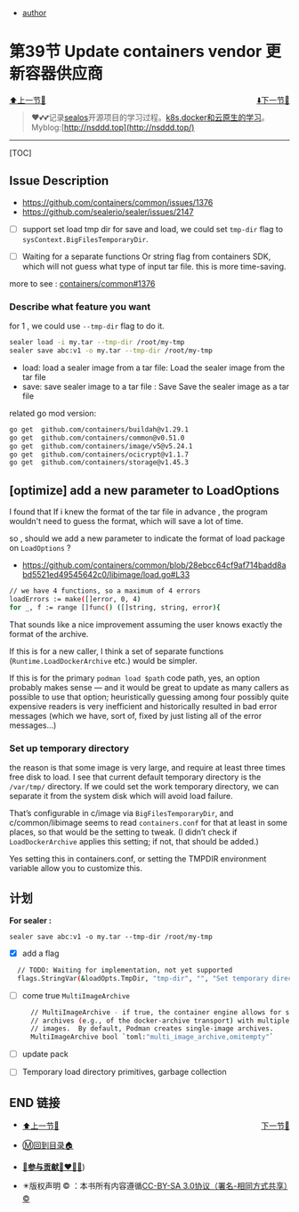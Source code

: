 + [author](http://nsddd.top)

#  第39节 Update containers vendor 更新容器供应商

<div><a href = '38.md' style='float:left'>⬆️上一节🔗  </a><a href = '40.md' style='float: right'>  ⬇️下一节🔗</a></div>
<br>

> ❤️💕💕记录[sealos](https://github.com/3293172751/sealos)开源项目的学习过程。[k8s,docker和云原生的学习](https://github.com/3293172751/sealos)。Myblog:[http://nsddd.top](http://nsddd.top/)

---
[TOC]

## Issue Description

+ https://github.com/containers/common/issues/1376
+ https://github.com/sealerio/sealer/issues/2147

+ [ ] support set load tmp dir for save and load, we could set `tmp-dir` flag to `sysContext.BigFilesTemporaryDir`.

+ [ ] Waiting for a separate functions Or string flag from containers SDK, which will not guess what type of input tar file. this is more time-saving.

more to see : [containers/common#1376](https://github.com/containers/common/issues/1376)




### Describe what feature you want

for 1 , we could use `--tmp-dir` flag to do it.

```bash
sealer load -i my.tar --tmp-dir /root/my-tmp
sealer save abc:v1 -o my.tar --tmp-dir /root/my-tmp
```

+ load: load a sealer image from a tar file: Load the sealer image from the tar file
+ save: save sealer image to a tar file : Save Save the sealer image as a tar file



related go mod version:

```bash
go get  github.com/containers/buildah@v1.29.1
go get  github.com/containers/common@v0.51.0
go get  github.com/containers/image/v5@v5.24.1
go get  github.com/containers/ocicrypt@v1.1.7
go get  github.com/containers/storage@v1.45.3
```





## [optimize] add a new parameter to LoadOptions

I found that If i knew the format of the tar file in advance , the program wouldn't need to guess the format, which will save a lot of time.

so , should we add a new parameter to indicate the format of load package on `LoadOptions` ?

+ https://github.com/containers/common/blob/28ebcc64cf9af714badd8abd5521ed49545642c0/libimage/load.go#L33

```bash
// we have 4 functions, so a maximum of 4 errors
loadErrors := make([]error, 0, 4)
for _, f := range []func() ([]string, string, error){
```

That sounds like a nice improvement assuming the user knows exactly the format of the archive.

If this is for a new caller, I think a set of separate functions (`Runtime.LoadDockerArchive` etc.) would be simpler.

If this is for the primary `podman load $path` code path, yes, an option probably makes sense — and it would be great to update as many callers as possible to use that option; heuristically guessing among four possibly quite expensive readers is very inefficient and historically resulted in bad error messages (which we have, sort of, fixed by just listing all of the error messages…)



### Set up temporary directory

the reason is that some image is very large, and require at least three times free disk to load. I see that current default temporary directory is the `/var/tmp/` directory. If we could set the work temporary directory, we can separate it from the system disk which will avoid load failure.

That’s configurable in c/image via `BigFilesTemporaryDir`, and c/common/libimage seems to read `containers.conf` for that at least in some places, so that would be the setting to tweak. (I didn’t check if `LoadDockerArchive` applies this setting; if not, that should be added.)

Yes setting this in containers.conf, or setting the TMPDIR environment variable allow you to customize this.



## 计划

**For sealer :**

```
sealer save abc:v1 -o my.tar --tmp-dir /root/my-tmp
```

+ [x]  add a flag

  ```bash
  	// TODO: Waiting for implementation, not yet supported
  	flags.StringVar(&loadOpts.TmpDir, "tmp-dir", "", "Set temporary directory when load image. if not set, use system temporary directory(`/var/tmp/`)")
  
  ```

+ [ ] come true `MultiImageArchive`  

  ```bash
  	// MultiImageArchive - if true, the container engine allows for storing
  	// archives (e.g., of the docker-archive transport) with multiple
  	// images.  By default, Podman creates single-image archives.
  	MultiImageArchive bool `toml:"multi_image_archive,omitempty"`
  ```

+ [ ] update pack

+ [ ] Temporary load directory primitives, garbage collection











## END 链接
<ul><li><div><a href = '38.md' style='float:left'>⬆️上一节🔗  </a><a href = '40.md' style='float: right'>  ️下一节🔗</a></div></li></ul>

+ [Ⓜ️回到目录🏠](../README.md)

+ [**🫵参与贡献💞❤️‍🔥💖**](https://nsddd.top/archives/contributors))

+ ✴️版权声明 &copy; ：本书所有内容遵循[CC-BY-SA 3.0协议（署名-相同方式共享）&copy;](http://zh.wikipedia.org/wiki/Wikipedia:CC-by-sa-3.0协议文本) 

